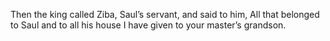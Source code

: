 Then the king called Ziba, Saul’s servant, and said to him, All that belonged to Saul and to all his house I have given to your master’s grandson.

